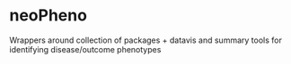 # neoPheno
Wrappers around collection of packages + datavis and summary tools for identifying disease/outcome phenotypes 
